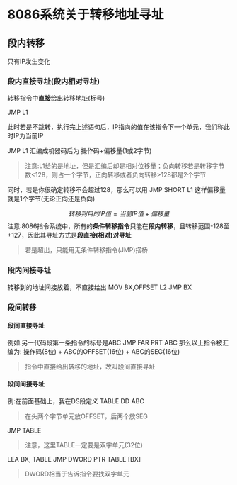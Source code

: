 # 8086系统关于转移地址寻址
## 段内转移
只有IP发生变化
### 段内直接寻址(段内相对寻址)
转移指令中**直接**给出转移地址(标号)

JMP L1

此时若是不跳转，执行完上述语句后，IP指向的值在该指令下一个单元，我们称此时IP为当前IP

JMP L1 汇编成机器码后为 操作码+偏移量(1或2字节)
>注意:L1给的是地址，但是汇编后却是相对位移量；负向转移若是转移字节数<128，则占一个字节，正向转移或者负向转移>128都是2个字节

同时，若是你很确定转移不会超过128，那么可以用
JMP SHORT L1 这样偏移量就是1个字节(无论正向还是负向)

$$
转移到目的IP值 = 当前IP值 + 偏移量
$$
注意:8086指令系统中，所有的**条件转移指令**只能在**段内转移**，且转移范围-128至+127，因此其寻址方式是**段直接(相对)对寻址**
>若是超出，只能用无条件转移指令(JMP)搭桥
### 段内间接寻址
转移到的地址间接放着，不直接给出
MOV BX,OFFSET L2
JMP BX
### 段间转移
#### 段间直接寻址
例如:另一代码段第一条指令的标号是ABC
JMP FAR PRT ABC
那么以上指令被汇编为:
操作码(8位) + ABC的OFFSET(16位) +  ABC的SEG(16位)
>指令中直接给出转移的地址，故叫段间直接寻址
#### 段间间接寻址
例:在前面基础上，我在DS段定义
TABLE DD ABC
>在头两个字节单元放OFFSET，后两个放SEG

JMP TABLE
>注意，这里TABLE一定要是双字单元(32位)

LEA BX, TABLE
JMP DWORD PTR TABLE [BX]
>DWORD相当于告诉指令要找双字单元